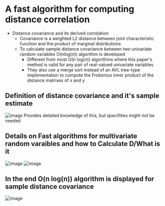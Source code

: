 # A fast algorithm for computing distance correlation
- Distance covariance and its derived correlation
  - Covariance is a weighted L2 distance between joint characteristic function and the product of marginal distributions
  - To calculate sample distance covariance between two univariate random variables O(nlog(n)) algorithm is developed
    - Different from most O(n log(n)) algorithms where this paper's method is valid for any pair of real-valued univariate variables
    - They also use a merge sort instead of an AVL tree-type implementation to compute the Frobenius inner product of the distance matrixes of x and y

## Definition of distance covariance and it's sample estimate
![image](https://user-images.githubusercontent.com/89371970/134945878-2c1d7212-4412-43b2-9988-51886a4b30e3.png)
Provides detailed knowledge of this, but specifities might not be needed

## Details on Fast algorithms for multivariate random varaibles and how to Calculate D/What is it
![image](https://user-images.githubusercontent.com/89371970/134946092-d67f83ca-0103-4cee-b0a0-86f7a775e19c.png)
![image](https://user-images.githubusercontent.com/89371970/134946109-0c769f75-bcc3-4208-870f-a04bcf972b37.png)

## In the end O(n log(n)) algorithm is displayed for sample distance covariance
![image](https://user-images.githubusercontent.com/89371970/134946197-57c410f8-3f9d-4387-b32e-7585461084b9.png)
